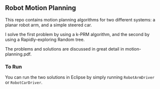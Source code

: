 ## Robot Motion Planning

This repo contains motion planning algorithms for two different systems: a planar robot arm, and a simple steered car. 

I solve the first problem by using a k-PRM algorithm, and the second by using a Rapidly-exploring Random tree. 

The problems and solutions are discussed in great detail in motion-planning.pdf. 

### To Run

You can run the two solutions in Eclipse by simply running ```RobotArmDriver``` or ```RobotCarDriver```.
